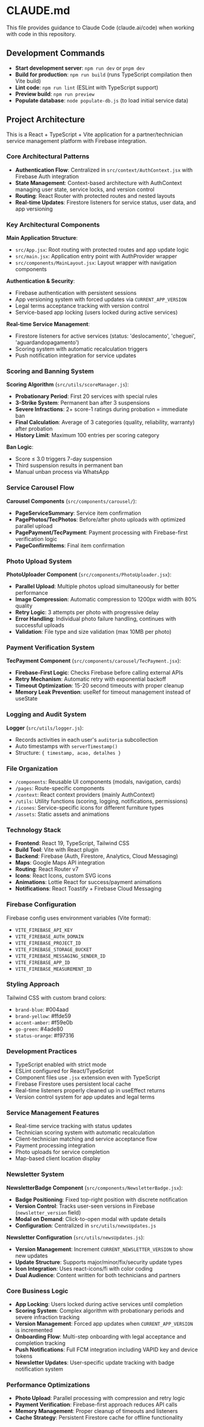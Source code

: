 # CLAUDE.md

This file provides guidance to Claude Code (claude.ai/code) when working with code in this repository.

## Development Commands

- **Start development server**: `npm run dev` or `pnpm dev`
- **Build for production**: `npm run build` (runs TypeScript compilation then Vite build)
- **Lint code**: `npm run lint` (ESLint with TypeScript support)
- **Preview build**: `npm run preview`
- **Populate database**: `node populate-db.js` (to load initial service data)

## Project Architecture

This is a React + TypeScript + Vite application for a partner/technician service management platform with Firebase integration.

### Core Architectural Patterns

- **Authentication Flow**: Centralized in `src/context/AuthContext.jsx` with Firebase Auth integration
- **State Management**: Context-based architecture with AuthContext managing user state, service locks, and version control
- **Routing**: React Router with protected routes and nested layouts
- **Real-time Updates**: Firestore listeners for service status, user data, and app versioning

### Key Architectural Components

**Main Application Structure**:
- `src/App.jsx`: Root routing with protected routes and app update logic
- `src/main.jsx`: Application entry point with AuthProvider wrapper
- `src/components/MainLayout.jsx`: Layout wrapper with navigation components

**Authentication & Security**:
- Firebase authentication with persistent sessions
- App versioning system with forced updates via `CURRENT_APP_VERSION`
- Legal terms acceptance tracking with version control
- Service-based app locking (users locked during active services)

**Real-time Service Management**:
- Firestore listeners for active services (status: 'deslocamento', 'cheguei', 'aguardandopagamento')
- Scoring system with automatic recalculation triggers
- Push notification integration for service updates

### Scoring and Banning System

**Scoring Algorithm** (`src/utils/scoreManager.js`):
- **Probationary Period**: First 20 services with special rules
- **3-Strike System**: Permanent ban after 3 suspensions
- **Severe Infractions**: 2+ score-1 ratings during probation = immediate ban
- **Final Calculation**: Average of 3 categories (quality, reliability, warranty) after probation
- **History Limit**: Maximum 100 entries per scoring category

**Ban Logic**:
- Score ≤ 3.0 triggers 7-day suspension
- Third suspension results in permanent ban
- Manual unban process via WhatsApp

### Service Carousel Flow

**Carousel Components** (`src/components/carousel/`):
- **PageServiceSummary**: Service item confirmation
- **PagePhotos/TecPhotos**: Before/after photo uploads with optimized parallel upload
- **PagePayment/TecPayment**: Payment processing with Firebase-first verification logic
- **PageConfirmItems**: Final item confirmation

### Photo Upload System

**PhotoUploader Component** (`src/components/PhotoUploader.jsx`):
- **Parallel Upload**: Multiple photos upload simultaneously for better performance
- **Image Compression**: Automatic compression to 1200px width with 80% quality
- **Retry Logic**: 3 attempts per photo with progressive delay
- **Error Handling**: Individual photo failure handling, continues with successful uploads
- **Validation**: File type and size validation (max 10MB per photo)

### Payment Verification System

**TecPayment Component** (`src/components/carousel/TecPayment.jsx`):
- **Firebase-First Logic**: Checks Firebase before calling external APIs
- **Retry Mechanism**: Automatic retry with exponential backoff
- **Timeout Optimization**: 15-20 second timeouts with proper cleanup
- **Memory Leak Prevention**: useRef for timeout management instead of useState

### Logging and Audit System

**Logger** (`src/utils/logger.js`):
- Records activities in each user's `auditoria` subcollection
- Auto timestamps with `serverTimestamp()`
- Structure: `{ timestamp, acao, detalhes }`

### File Organization

- `/components`: Reusable UI components (modals, navigation, cards)
- `/pages`: Route-specific components
- `/context`: React context providers (mainly AuthContext)
- `/utils`: Utility functions (scoring, logging, notifications, permissions)
- `/icones`: Service-specific icons for different furniture types
- `/assets`: Static assets and animations

### Technology Stack

- **Frontend**: React 19, TypeScript, Tailwind CSS
- **Build Tool**: Vite with React plugin
- **Backend**: Firebase (Auth, Firestore, Analytics, Cloud Messaging)
- **Maps**: Google Maps API integration
- **Routing**: React Router v7
- **Icons**: React Icons, custom SVG icons
- **Animations**: Lottie React for success/payment animations
- **Notifications**: React Toastify + Firebase Cloud Messaging

### Firebase Configuration

Firebase config uses environment variables (Vite format):
- `VITE_FIREBASE_API_KEY`
- `VITE_FIREBASE_AUTH_DOMAIN`
- `VITE_FIREBASE_PROJECT_ID`
- `VITE_FIREBASE_STORAGE_BUCKET`
- `VITE_FIREBASE_MESSAGING_SENDER_ID`
- `VITE_FIREBASE_APP_ID`
- `VITE_FIREBASE_MEASUREMENT_ID`

### Styling Approach

Tailwind CSS with custom brand colors:
- `brand-blue`: #004aad
- `brand-yellow`: #ffde59
- `accent-amber`: #f59e0b
- `go-green`: #4ade80
- `status-orange`: #f97316

### Development Practices

- TypeScript enabled with strict mode
- ESLint configured for React/TypeScript
- Component files use `.jsx` extension even with TypeScript
- Firebase Firestore uses persistent local cache
- Real-time listeners properly cleaned up in useEffect returns
- Version control system for app updates and legal terms

### Service Management Features

- Real-time service tracking with status updates
- Technician scoring system with automatic recalculation
- Client-technician matching and service acceptance flow
- Payment processing integration
- Photo uploads for service completion
- Map-based client location display

### Newsletter System

**NewsletterBadge Component** (`src/components/NewsletterBadge.jsx`):
- **Badge Positioning**: Fixed top-right position with discrete notification
- **Version Control**: Tracks user-seen versions in Firebase (`newsletter_version` field)
- **Modal on Demand**: Click-to-open modal with update details
- **Configuration**: Centralized in `src/utils/newsUpdates.js`

**Newsletter Configuration** (`src/utils/newsUpdates.js`):
- **Version Management**: Increment `CURRENT_NEWSLETTER_VERSION` to show new updates
- **Update Structure**: Supports major/minor/fix/security update types
- **Icon Integration**: Uses react-icons/fi with color coding
- **Dual Audience**: Content written for both technicians and partners

### Core Business Logic

- **App Locking**: Users locked during active services until completion
- **Scoring System**: Complex algorithm with probationary periods and severe infraction tracking
- **Version Management**: Forced app updates when `CURRENT_APP_VERSION` is incremented
- **Onboarding Flow**: Multi-step onboarding with legal acceptance and completion tracking
- **Push Notifications**: Full FCM integration including VAPID key and device tokens
- **Newsletter Updates**: User-specific update tracking with badge notification system

### Performance Optimizations

- **Photo Upload**: Parallel processing with compression and retry logic
- **Payment Verification**: Firebase-first approach reduces API calls
- **Memory Management**: Proper cleanup of timeouts and listeners
- **Cache Strategy**: Persistent Firestore cache for offline functionality